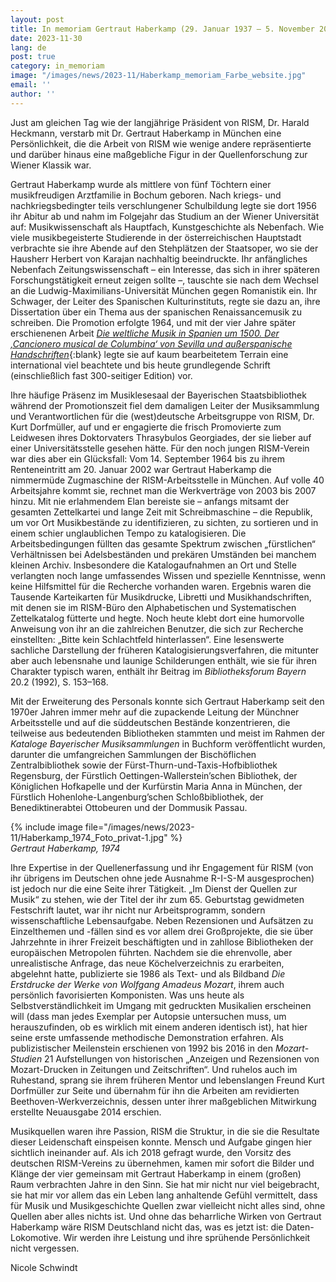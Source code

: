 ```yaml
---
layout: post
title: In memoriam Gertraut Haberkamp (29. Januar 1937 – 5. November 2023)
date: 2023-11-30
lang: de
post: true
category: in_memoriam
image: "/images/news/2023-11/Haberkamp_memoriam_Farbe_website.jpg"
email: ''
author: ''
---
```


Just am gleichen Tag wie der langjährige Präsident von RISM, Dr. Harald Heckmann, verstarb mit Dr. Gertraut Haberkamp in München eine Persönlichkeit, die die Arbeit von RISM wie wenige andere repräsentierte und darüber hinaus eine maßgebliche Figur in der Quellenforschung zur Wiener Klassik war.

Gertraut Haberkamp wurde als mittlere von fünf Töchtern einer musikfreudigen Arztfamilie in Bochum geboren. Nach kriegs- und nachkriegsbedingter teils verschlungener Schulbildung legte sie dort 1956 ihr Abitur ab und nahm im Folgejahr das Studium an der Wiener Universität auf: Musikwissenschaft als Hauptfach, Kunstgeschichte als Nebenfach. Wie viele musikbegeisterte Studierende in der österreichischen Hauptstadt verbrachte sie ihre Abende auf den Stehplätzen der Staatsoper, wo sie der Hausherr Herbert von Karajan nachhaltig beeindruckte. Ihr anfängliches Nebenfach Zeitungswissenschaft – ein Interesse, das sich in ihrer späteren Forschungstätigkeit erneut zeigen sollte –, tauschte sie nach dem Wechsel an die Ludwig-Maximilians-Universität München gegen Romanistik ein. Ihr Schwager, der Leiter des Spanischen Kulturinstituts, regte sie dazu an, ihre Dissertation über ein Thema aus der spanischen Renaissancemusik zu schreiben. Die Promotion erfolgte 1964, und mit der vier Jahre später erschienenen Arbeit [_Die weltliche Musik in Spanien um 1500. Der ‚Cancionero musical de Columbina‘ von Sevilla und außerspanische Handschriften_](https://doi.org/10.5282/ubm/epub.28269){:blank} legte sie auf kaum bearbeitetem Terrain eine international viel beachtete und bis heute grundlegende Schrift (einschließlich fast 300-seitiger Edition) vor.

Ihre häufige Präsenz im Musiklesesaal der Bayerischen Staatsbibliothek während der Promotionszeit fiel dem damaligen Leiter der Musiksammlung und Verantwortlichen für die (west)deutsche Arbeitsgruppe von RISM, Dr. Kurt Dorfmüller, auf und er engagierte die frisch Promovierte zum Leidwesen ihres Doktorvaters Thrasybulos Georgiades, der sie lieber auf einer Universitätsstelle gesehen hätte. Für den noch jungen RISM-Verein war dies aber ein Glücksfall: Vom 14. September 1964 bis zu ihrem Renteneintritt am 20. Januar 2002 war Gertraut Haberkamp die nimmermüde Zugmaschine der RISM-Arbeitsstelle in München. Auf volle 40 Arbeitsjahre kommt sie, rechnet man die Werkverträge von 2003 bis 2007 hinzu. Mit nie erlahmendem Elan bereiste sie – anfangs mitsamt der gesamten Zettelkartei und lange Zeit mit Schreibmaschine – die Republik, um vor Ort Musikbestände zu identifizieren, zu sichten, zu sortieren und in einem schier unglaublichen Tempo zu katalogisieren. Die Arbeitsbedingungen füllten das gesamte Spektrum zwischen „fürstlichen“ Verhältnissen bei Adelsbeständen und prekären Umständen bei manchem kleinen Archiv. Insbesondere die Katalogaufnahmen an Ort und Stelle verlangten noch lange umfassendes Wissen und spezielle Kenntnisse, wenn keine Hilfsmittel für die Recherche vorhanden waren. Ergebnis waren die Tausende Karteikarten für Musikdrucke, Libretti und Musikhandschriften, mit denen sie im RISM-Büro den Alphabetischen und Systematischen Zettelkatalog fütterte und hegte. Noch heute klebt dort eine humorvolle Anweisung von ihr an die zahlreichen Benutzer, die sich zur Recherche einstellten: „Bitte kein Schlachtfeld hinterlassen“. Eine lesenswerte sachliche Darstellung der früheren Katalogisierungsverfahren, die mitunter aber auch lebensnahe und launige Schilderungen enthält, wie sie für ihren Charakter typisch waren, enthält ihr Beitrag im _Bibliotheksforum Bayern_ 20.2 (1992), S. 153–168.

Mit der Erweiterung des Personals konnte sich Gertraut Haberkamp seit den 1970er Jahren immer mehr auf die zupackende Leitung der Münchner Arbeitsstelle und auf die süddeutschen Bestände konzentrieren, die teilweise aus bedeutenden Bibliotheken stammten und meist im Rahmen der _Kataloge Bayerischer Musiksammlungen_ in Buchform veröffentlicht wurden, darunter die umfangreichen Sammlungen der Bischöflichen Zentralbibliothek sowie der Fürst-Thurn-und-Taxis-Hofbibliothek Regensburg, der Fürstlich Oettingen-Wallerstein’schen Bibliothek, der Königlichen Hofkapelle und der Kurfürstin Maria Anna in München, der Fürstlich Hohenlohe-Langenburg’schen Schloßbibliothek, der Benediktinerabtei Ottobeuren und der Dommusik Passau.

{% include image file="/images/news/2023-11/Haberkamp_1974_Foto_privat-1.jpg" %}\
_Gertraut Haberkamp, 1974_

Ihre Expertise in der Quellenerfassung und ihr Engagement für RISM (von ihr übrigens im Deutschen ohne jede Ausnahme R-I-S-M ausgesprochen) ist jedoch nur die eine Seite ihrer Tätigkeit. „Im Dienst der Quellen zur Musik“ zu stehen, wie der Titel der ihr zum 65. Geburtstag gewidmeten Festschrift lautet, war ihr nicht nur Arbeitsprogramm, sondern wissenschaftliche Lebensaufgabe. Neben Rezensionen und Aufsätzen zu Einzelthemen und -fällen sind es vor allem drei Großprojekte, die sie über Jahrzehnte in ihrer Freizeit beschäftigten und in zahllose Bibliotheken der europäischen Metropolen führten. Nachdem sie die ehrenvolle, aber unrealistische Anfrage, das neue Köchelverzeichnis zu erarbeiten, abgelehnt hatte, publizierte sie 1986 als Text- und als Bildband _Die Erstdrucke der Werke von Wolfgang Amadeus Mozart_, ihrem auch persönlich favorisierten Komponisten. Was uns heute als Selbstverständlichkeit im Umgang mit gedruckten Musikalien erscheinen will (dass man jedes Exemplar per Autopsie untersuchen muss, um herauszufinden, ob es wirklich mit einem anderen identisch ist), hat hier seine erste umfassende methodische Demonstration erfahren. Als publizistischer Meilenstein erschienen von 1992 bis 2016 in den _Mozart-Studien_ 21 Aufstellungen von historischen „Anzeigen und Rezensionen von Mozart-Drucken in Zeitungen und Zeitschriften“. Und ruhelos auch im Ruhestand, sprang sie ihrem früheren Mentor und lebenslangen Freund Kurt Dorfmüller zur Seite und übernahm für ihn die Arbeiten am revidierten Beethoven-Werkverzeichnis, dessen unter ihrer maßgeblichen Mitwirkung erstellte Neuausgabe 2014 erschien.

Musikquellen waren ihre Passion, RISM die Struktur, in die sie die Resultate dieser Leidenschaft einspeisen konnte. Mensch und Aufgabe gingen hier sichtlich ineinander auf. Als ich 2018 gefragt wurde, den Vorsitz des deutschen RISM-Vereins zu übernehmen, kamen mir sofort die Bilder und Klänge der vier gemeinsam mit Gertraut Haberkamp in einem (großen) Raum verbrachten Jahre in den Sinn. Sie hat mir nicht nur viel beigebracht, sie hat mir vor allem das ein Leben lang anhaltende Gefühl vermittelt, dass für Musik und Musikgeschichte Quellen zwar vielleicht nicht alles sind, ohne Quellen aber alles nichts ist. Und ohne das beharrliche Wirken von Gertraut Haberkamp wäre RISM Deutschland nicht das, was es jetzt ist: die Daten-Lokomotive. Wir werden ihre Leistung und ihre sprühende Persönlichkeit nicht vergessen.

Nicole Schwindt

